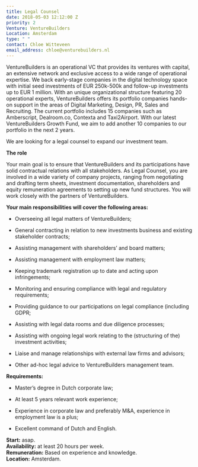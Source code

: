 ```yaml
---
title: Legal Counsel
date: 2018-05-03 12:12:00 Z
priority: 2
Venture: VentureBuilders
Location: Amsterdam
type: " "
contact: Chloe Witteveen
email_address: chloe@venturebuilders.nl
---
```


VentureBuilders is an operational VC that provides its ventures with capital, an extensive network and exclusive access to a wide range of operational expertise. We back early-stage companies in the digital technology space with initial seed investments of EUR 250k-500k and follow-up investments up to EUR 1 million. With an unique organizational structure featuring 20 operational experts, VentureBuilders offers its portfolio companies hands-on support in the areas of Digital Marketing, Design, PR, Sales and Recruiting. The current portfolio includes 15 companies such as Amberscript, Dealroom.co, Contexta and Taxi2Airport. With our latest VentureBuilders Growth Fund, we aim to add another 10 companies to our portfolio in the next 2 years.

We are looking for a legal counsel to expand our investment team.

**The role**

Your main goal is to ensure that VentureBuilders and its participations have solid contractual relations with all stakeholders. As Legal Counsel, you are involved in a wide variety of company projects, ranging from negotiating and drafting term sheets, investment documentation, shareholders and equity remuneration agreements to setting up new fund structures. You will work closely with the partners of VentureBuilders.

**Your main responsibilities will cover the following areas:**

* Overseeing all legal matters of VentureBuilders;

* General contracting in relation to new investments business and existing stakeholder contracts;

* Assisting management with shareholders’ and board matters;

* Assisting management with employment law matters;

* Keeping trademark registration up to date and acting upon infringements;

* Monitoring and ensuring compliance with legal and regulatory requirements;

* Providing guidance to our participations on legal compliance (including GDPR;

* Assisting with legal data rooms and due diligence processes;

* Assisting with ongoing legal work relating to the (structuring of the) investment activities;

* Liaise and manage relationships with external law firms and advisors;

* Other ad-hoc legal advice to VentureBuilders management team.

**Requirements:**

* Master’s degree in Dutch corporate law;

* At least 5 years relevant work experience;

* Experience in corporate law and preferably M&A, experience in employment law is a plus;

* Excellent command of Dutch and English.

**Start:** asap.\
**Availability:** at least 20 hours per week.\
**Remuneration:** Based on experience and knowledge.\
**Location:** Amsterdam.